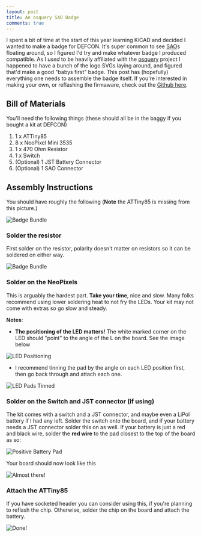 ```yaml
---
layout: post
title: An osquery SAO Badge
comments: true
---
```


I spent a bit of time at the start of this year learning KiCAD and decided
I wanted to make a badge for DEFCON. It's super common to see [SAO](https://hackaday.io/project/175182-simple-add-ons-sao)s
floating around, so I figured I'd try and make whatever badge I produced compatible.
As I _used_ to be heavily affiliated with the [osquery](https://github.com/osquery/osquery)
project I happened to have a bunch of the logo SVGs laying around, and figured 
that'd make a good "babys first" badge. This post has (hopefully) everything one
needs to assemble the badge itself. If you're interested in making your own, or
reflashing the firmaware, check out the [Github here](https://github.com/muffins/osquery-badge).

## Bill of Materials

You'll need the following things (these should all be in the baggy if you bought
a kit at DEFCON)

1. 1 x ATTiny85
2. 8 x NeoPixel Mini 3535
3. 1 x 470 Ohm Resistor
4. 1 x Switch
5. (Optional) 1 JST Battery Connector
6. (Optional) 1 SAO Connector

## Assembly Instructions

You should have roughly the following (**Note** the ATTiny85 is missing from
this picture.)

![Badge Bundle](https://brewfault.io/images/osquery-badge/1.jpg)

### Solder the resistor

First solder on the resistor, polarity doesn't matter on resistors so it can be
soldered on either way.

![Badge Bundle](https://brewfault.io/images/osquery-badge/2.jpg)

### Solder on the NeoPixels

This is arguably the hardest part. **Take your time**, nice and slow. Many folks
recommend using lower soldering heat to not fry the LEDs. Your kit may not come
with extras so go slow and steady.

**Notes**:

- **The positioning of the LED matters!** The white marked corner on the LED
  should "point" to the angle of the L on the board. See the image below

![LED Positioning](https://brewfault.io/images/osquery-badge/3.jpg)

- I recommend tinning the pad by the angle on each LED position first, then go
    back through and attach each one.

![LED Pads Tinned](https://brewfault.io/images/osquery-badge/4.jpg)

### Solder on the Switch and JST connector (if using)

The kit comes with a switch and a JST connector, and maybe even a LiPol battery
if I had any left. Solder the switch onto the board, and if your battery needs
a JST connector solder this on as well. If your battery is just a red and black
wire, solder the **red wire** to the pad closest to the top of the board as so:

![Positive Battery Pad](https://brewfault.io/images/osquery-badge/5.jpg)

Your board should now look like this

![Almost there!](https://brewfault.io/images/osquery-badge/6.jpg)

### Attach the ATTiny85

If you have socketed header you can consider using this, if you're planning
to reflash the chip. Otherwise, solder the chip on the board and attach the
battery.

![Done!](https://brewfault.io/images/osquery-badge/7.jpg)
